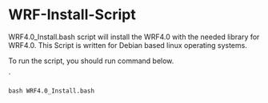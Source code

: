 # WRF-Install-Script


WRF4.0_Install.bash script will install the WRF4.0 with the needed library for WRF4.0. This Script is written for Debian based linux operating systems.

To run the script, you should run command below.


`
```
bash WRF4.0_Install.bash
```
